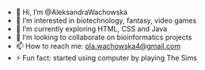 - 👋 Hi, I’m @AleksandraWachowska
- 👀 I’m interested in biotechnology, fantasy, video games
- 🌱 I’m currently exploring HTML, CSS and Java
- 💞️ I’m looking to collaborate on bioinformatics projects
- 📫 How to reach me: ola.wachowska4@gmail.com
- ⚡ Fun fact: started using computer by playing The Sims

<!---
AleksandraWachowska/AleksandraWachowska is a ✨ special ✨ repository because its `README.md` (this file) appears on your GitHub profile.
You can click the Preview link to take a look at your changes.
--->
